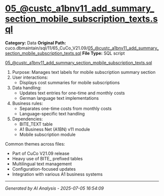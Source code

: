 # 05_@custc_a1bnv11_add_summary_section_mobile_subscription_texts.sql

**Category:** Data
**Original Path:** cuco.dbmaintain/sql/11/65_CuCo_V21.09/05_@custc_a1bnv11_add_summary_section_mobile_subscription_texts.sql
**File Type:** SQL script

05_@custc_a1bnv11_add_summary_section_mobile_subscription_texts.sql
1. Purpose: Manages text labels for mobile subscription summary section
2. User interactions:
   - Displays cost summaries for mobile subscriptions
3. Data handling:
   - Updates text entries for one-time and monthly costs
   - German language text implementations
4. Business rules:
   - Separates one-time costs from monthly costs
   - Language-specific text handling
5. Dependencies:
   - BITE_TEXT table
   - A1 Business Net (A1BN) v11 module
   - Mobile subscription module

Common themes across files:
- Part of CuCo V21.09 release
- Heavy use of BITE_ prefixed tables
- Multilingual text management
- Configuration-focused updates
- Integration with various A1 business systems

---
*Generated by AI Analysis - 2025-07-05 16:54:09*
